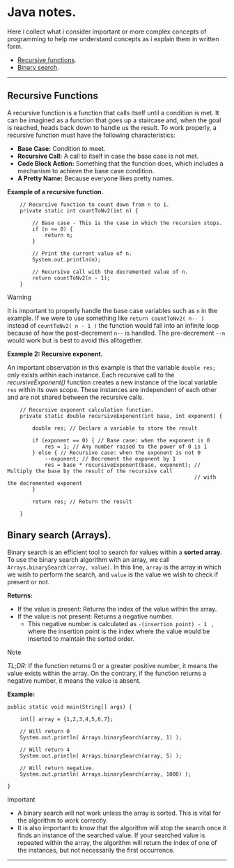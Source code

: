 # Java notes.   
Here i collect what i consider important or more complex concepts of programming to help me understand concepts as i explain them in written form.

- [Recursive functions](#recursive-functions).
- [Binary search](#binary-search-arrays).
--- 

## Recursive Functions
A recursive function is a function that calls itself until a condition is met. It can be imagined as a function that goes up a staircase and, when the goal is reached, heads back down to handle us the result. To work properly, a recursive function must have the following characteristics:
    
- **Base Case:** Condition to meet.
- **Recursive Call:** A call to itself in case the base case is not met.
- **Code Block Action:** Something that the function does, which includes a mechanism to achieve the base case condition.
- **A Pretty Name:** Because everyone likes pretty names.
   
**Example of a recursive function.**
   
```
    // Recursive function to count down from n to 1.
    private static int countToNv2(int n) {

        // Base case - This is the case in which the recursion stops.
        if (n <= 0) {
            return n;
        }

        // Print the current value of n.
        System.out.println(n);

        // Recursive call with the decremented value of n.
        return countToNv2(n - 1);
    }
```
   
> [!WARNING]
> It is important to properly handle the base case variables such as `n` in the example. If we were to use something like `return countToNv2( n-- )` instead of `countToNv2( n - 1 )` the function would fall into an infinite loop because of how the post-decrement `n--` is handled. The pre-decrement `--n` would work but is best to avoid this alltogether.

**Example 2: Recursive exponent.**
   
An important observation in this example is that  the variable `double res;` only exists within each instance. Each recursive call to the _recursiveExponent()_ function creates a new instance of the local variable `res` within its own scope. These instances are independent of each other and are not shared between the recursive calls.


```
	// Recursive exponent calculation function.
	private static double recursiveExponent(int base, int exponent) {

		double res; // Declare a variable to store the result

		if (exponent == 0) { // Base case: when the exponent is 0
			res = 1; // Any number raised to the power of 0 is 1
		} else { // Recursive case: when the exponent is not 0
			--exponent; // Decrement the exponent by 1
			res = base * recursiveExponent(base, exponent); // Multiply the base by the result of the recursive call
															// with the decremented exponent
		}

		return res; // Return the result

	}
```
## Binary search (Arrays).   
Binary search is an efficient tool to search for values within a **sorted array**. To use the binary search algorithm with an array, we call `Arrays.binarySearch(array, value)`. In this line, `array` is the array in which we wish to perform the search, and `value` is the value we wish to check if present or not.

**Returns:**
- If the value is present: Returns the index of the value within the array.
- If the value is not present: Returns a negative number. 
	-	This negative number is calculated as `-(insertion point) - 1 ` , where the insertion point is the index where the value would be inserted to maintain the sorted order.

> [!NOTE]   
> _TL;DR:_ If the function returns 0 or a greater positive number, it means the value exists within the array. On the contrary, if the function returns a negative number, it means the value is absent.

**Example:**
```
public static void main(String[] args) {
	
	int[] array = {1,2,3,4,5,6,7};
	
	// Will return 0
	System.out.println( Arrays.binarySearch(array, 1) );
	
	// Will return 4
	System.out.println( Arrays.binarySearch(array, 5) );
	
	// Will return negative.
	System.out.println( Arrays.binarySearch(array, 1000) );
	
}
```
  
> [!IMPORTANT]   
> - A binary search will not work unless the array is sorted. This is vital for the algorithm to work correctly. 
> - It is also important to know that the algorithm will stop the search once it finds an instance of the searched value. If your searched value is repeated within the array, the algorithm will return the index of one of the instances, but not necessarily the first occurrence.

   
---